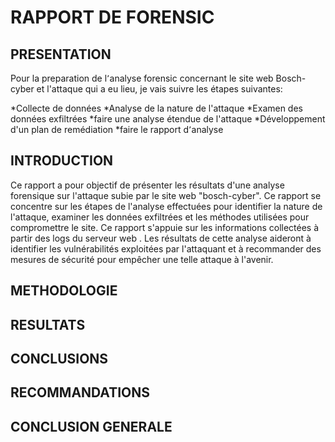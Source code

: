 RAPPORT DE FORENSIC 
=================
PRESENTATION 
------------
Pour la preparation de l٬analyse forensic concernant le site web Bosch-cyber et l'attaque qui a eu lieu, je vais suivre les étapes suivantes:

*Collecte de données
*Analyse de la nature de l'attaque
*Examen des données exfiltrées
*faire une analyse étendue de l'attaque
*Développement d'un plan de remédiation
*faire le rapport d՚analyse

INTRODUCTION 
-----------
Ce rapport a pour objectif de présenter les résultats d'une analyse forensique sur l'attaque subie par le site web "bosch-cyber". Ce rapport se concentre sur les étapes de l'analyse effectuées pour identifier la nature de l'attaque, examiner les données exfiltrées et les méthodes utilisées pour compromettre le site. Ce rapport s'appuie sur les informations collectées à partir des logs du serveur web . Les résultats de cette analyse aideront à identifier les vulnérabilités exploitées par l'attaquant et à recommander des mesures de sécurité pour empêcher une telle attaque à l'avenir.

METHODOLOGIE 
------------

RESULTATS
----------
CONCLUSIONS
-----------
RECOMMANDATIONS
-----------
CONCLUSION GENERALE 
------------
